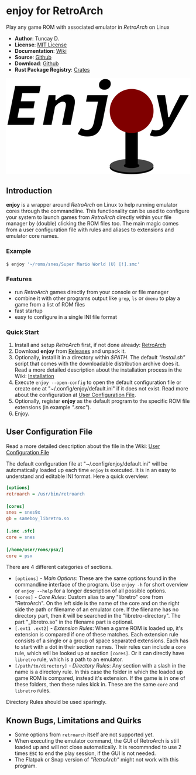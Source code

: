 # enjoy for RetroArch

Play any game ROM with associated emulator in *RetroArch* on Linux

- **Author**: Tuncay D.
- **License**: [MIT License](LICENSE)
- **Documentation**: [Wiki](https://github.com/thingsiplay/enjoy/wiki)
- **Source**: [Github](https://github.com/thingsiplay/enjoy)
- **Download**: [Github](https://github.com/thingsiplay/enjoy/releases)
- **Rust Package Registry**: [Crates](https://crates.io/crates/enjoy/)

![enjoy](./img/enjoy_logo.svg "enjoy")

## Introduction

**enjoy** is a wrapper around *RetroArch* on Linux to help running emulator
cores through the commandline.  This functionality can be used to configure
your system to launch games from *RetroArch* directly within your file manager
by (double) clicking the ROM files too.  The main magic comes from a user
configuration file with rules and aliases to extensions and emulator core
names.

### Example

```bash
$ enjoy '~/roms/snes/Super Mario World (U) [!].smc'
```

### Features

- run *RetroArch* games directly from your console or file manager
- combine it with other programs output like `grep`, `ls` or `dmenu` to play a
  game from a list of ROM files
- fast startup
- easy to configure in a single INI file format

### Quick Start

1. Install and setup *RetroArch* first, if not done already:
   [RetroArch](https://www.retroarch.com/)
2. Download **enjoy** from
   [Releases](https://github.com/thingsiplay/enjoy/releases) and unpack it.
3. Optionally, install it in a directory within *$PATH*.  The default
   *"install.sh"* script that comes with the downloadable distribution archive
   does it.  Read a more detailed description about the installation process in
   the Wiki:
   [Installation](https://github.com/thingsiplay/enjoy/wiki/Installation)
4. Execute `enjoy --open-config` to open the default configuration file or
   create one at "~/.config/enjoy/default.ini" if it does not exist.  Read more
   about the configuration at
   [User Configuration File](User-Configuration-File).
5. Optionally, register **enjoy** as the default program to the specific ROM
   file extensions (in example *".smc"*).
6. Enjoy.

## User Configuration File

Read a more detailed description about the file in the Wiki:
[User Configuration File](https://github.com/thingsiplay/enjoy/wiki/User-Configuration-File)

The default configuration file at "~/.config/enjoy/default.ini" will be
automatically loaded up each time `enjoy` is executed.  It is in an easy to
understand and editable INI format.  Here a quick overview:

```ini
[options]
retroarch = /usr/bin/retroarch

[cores]
snes = snes9x
gb = sameboy_libretro.so

[.smc .sfc]
core = snes

[/home/user/roms/psx/]
core = psx
```

There are 4 different categories of sections.

- `[options]` - *Main Options*:  These are the same options found in the
  commandline interface of the program.  Use `enjoy -h` for short overview or
  `enjoy --help` for a longer description of all possible options.
- `[cores]` - *Core Rules*:  Custom alias to any "libretro" core from
  "RetroArch".  On the left side is the name of the core and on the right side
  the path or filename of an emulator core.  If the filename has no directory
  part, then it will be searched in the "libretro-directory".  The part
  "_libretro.so" in the filename part is optional.
- `[.ext1 .ext2]` - *Extension Rules*:  When a game ROM is loaded up, it's
  extension is compared if one of these matches.  Each extension rule consists
  of a single or a group of space separated extensions.  Each has to start with
  a dot in their section names.  Their rules can include a `core` rule, which
  will be looked up at section `[cores]`.  Or it can directly have `libretro`
  rule, which is a path to an emulator.
- `[/path/to/directory]` - *Directory Rules*:  Any section with a slash in the
  name is a directory rule.  In this case the folder in which the loaded up
  game ROM is compared, instead it's extension.  If the game is in one of these
  folders, then these rules kick in.  These are the same `core` and `libretro`
  rules.

Directory Rules should be used sparingly.

## Known Bugs, Limitations and Quirks

- Some options from `retroarch` itself  are not supported yet.
- When executing the emulator command, the GUI of RetroArch is still loaded up
  and will not close automatically.  It is recommnded to use 2 times `ESC` to
  end the play session, if the GUI is not needed.
- The Flatpak or Snap version of *"RetroArch"* might not work with this
  program.


